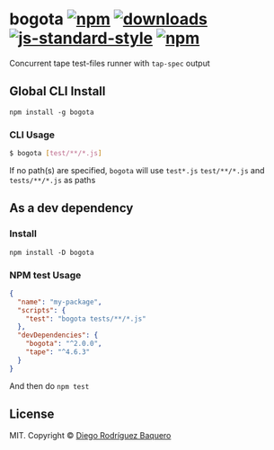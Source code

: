 # bogota [![npm](https://img.shields.io/npm/v/bogota.svg)](https://npmjs.org/package/bogota) [![downloads](https://img.shields.io/npm/dm/bogota.svg)](https://npmjs.org/package/bogota) [![js-standard-style](https://img.shields.io/badge/code%20style-standard-brightgreen.svg)](http://standardjs.com/) [![npm](https://img.shields.io/npm/l/bogota.svg)](LICENSE)
Concurrent tape test-files runner with `tap-spec` output

## Global CLI Install

```
npm install -g bogota
```

### CLI Usage

```sh
$ bogota [test/**/*.js]
```
If no path(s) are specified, `bogota` will use `test*.js` `test/**/*.js` and `tests/**/*.js` as paths

## As a dev dependency

### Install
```
npm install -D bogota
```

### NPM test Usage

```json
{
  "name": "my-package",
  "scripts": {
    "test": "bogota tests/**/*.js"
  },
  "devDependencies": {
    "bogota": "^2.0.0",
    "tape": "^4.6.3"
  }
}
```

And then do `npm test`

## License

MIT. Copyright © [Diego Rodríguez Baquero](https://diegorbaquero.com)
